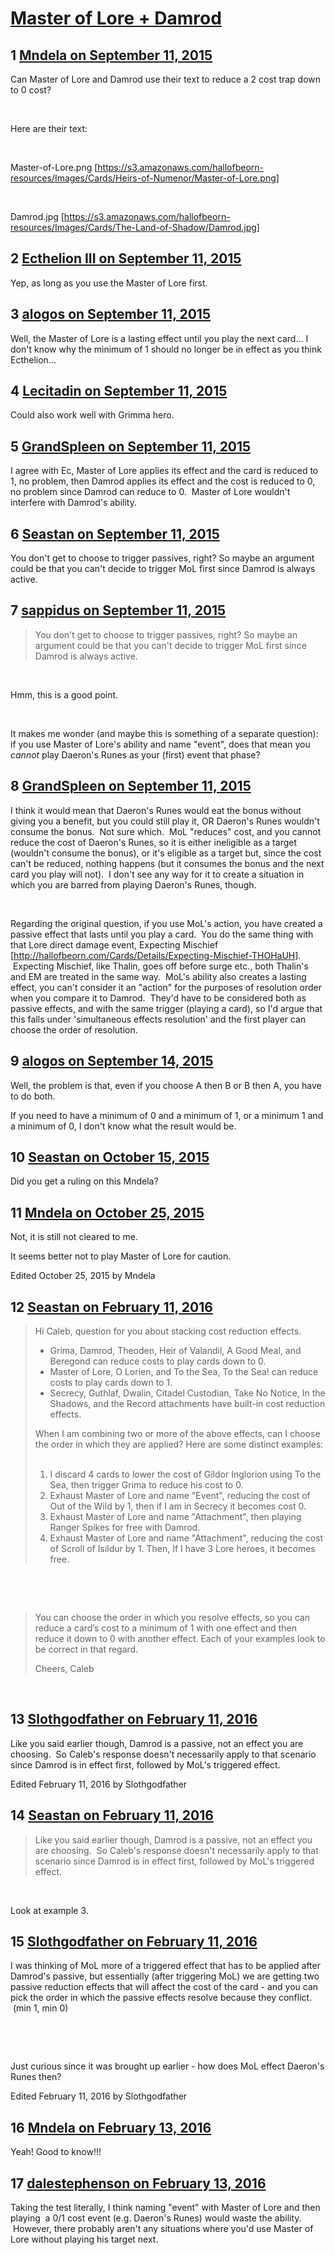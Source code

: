 # [Master of Lore + Damrod](https://community.fantasyflightgames.com/topic/187936-master-of-lore-damrod/)

## 1 [Mndela on September 11, 2015](https://community.fantasyflightgames.com/topic/187936-master-of-lore-damrod/?do=findComment&comment=1786892)

Can Master of Lore and Damrod use their text to reduce a 2 cost trap down to 0 cost?

 

Here are their text:

 

Master-of-Lore.png [https://s3.amazonaws.com/hallofbeorn-resources/Images/Cards/Heirs-of-Numenor/Master-of-Lore.png]

 

Damrod.jpg [https://s3.amazonaws.com/hallofbeorn-resources/Images/Cards/The-Land-of-Shadow/Damrod.jpg]

## 2 [Ecthelion III on September 11, 2015](https://community.fantasyflightgames.com/topic/187936-master-of-lore-damrod/?do=findComment&comment=1787187)

Yep, as long as you use the Master of Lore first.

## 3 [alogos on September 11, 2015](https://community.fantasyflightgames.com/topic/187936-master-of-lore-damrod/?do=findComment&comment=1787662)

Well, the Master of Lore is a lasting effect until you play the next card... I don't know why the minimum of 1 should no longer be in effect as you think Ecthelion...

## 4 [Lecitadin on September 11, 2015](https://community.fantasyflightgames.com/topic/187936-master-of-lore-damrod/?do=findComment&comment=1787877)

Could also work well with Grimma hero.

## 5 [GrandSpleen on September 11, 2015](https://community.fantasyflightgames.com/topic/187936-master-of-lore-damrod/?do=findComment&comment=1788016)

I agree with Ec, Master of Lore applies its effect and the card is reduced to 1, no problem, then Damrod applies its effect and the cost is reduced to 0, no problem since Damrod can reduce to 0.  Master of Lore wouldn't interfere with Damrod's ability.

## 6 [Seastan on September 11, 2015](https://community.fantasyflightgames.com/topic/187936-master-of-lore-damrod/?do=findComment&comment=1788560)

You don't get to choose to trigger passives, right? So maybe an argument could be that you can't decide to trigger MoL first since Damrod is always active. 

## 7 [sappidus on September 11, 2015](https://community.fantasyflightgames.com/topic/187936-master-of-lore-damrod/?do=findComment&comment=1788653)

> You don't get to choose to trigger passives, right? So maybe an argument could be that you can't decide to trigger MoL first since Damrod is always active. 

 

Hmm, this is a good point.

 

It makes me wonder (and maybe this is something of a separate question): if you use Master of Lore's ability and name "event", does that mean you *cannot* play Daeron's Runes as your (first) event that phase?

## 8 [GrandSpleen on September 11, 2015](https://community.fantasyflightgames.com/topic/187936-master-of-lore-damrod/?do=findComment&comment=1789134)

I think it would mean that Daeron's Runes would eat the bonus without giving you a benefit, but you could still play it, OR Daeron's Runes wouldn't consume the bonus.  Not sure which.  MoL "reduces" cost, and you cannot reduce the cost of Daeron's Runes, so it is either ineligible as a target (wouldn't consume the bonus), or it's eligible as a target but, since the cost can't be reduced, nothing happens (but it consumes the bonus and the next card you play will not).  I don't see any way for it to create a situation in which you are barred from playing Daeron's Runes, though.

 

Regarding the original question, if you use MoL's action, you have created a passive effect that lasts until you play a card.  You do the same thing with that Lore direct damage event, Expecting Mischief [http://hallofbeorn.com/Cards/Details/Expecting-Mischief-THOHaUH].  Expecting Mischief, like Thalin, goes off before surge etc., both Thalin's and EM are treated in the same way.  MoL's ability also creates a lasting effect, you can't consider it an "action" for the purposes of resolution order when you compare it to Damrod.  They'd have to be considered both as passive effects, and with the same trigger (playing a card), so I'd argue that this falls under 'simultaneous effects resolution' and the first player can choose the order of resolution.

## 9 [alogos on September 14, 2015](https://community.fantasyflightgames.com/topic/187936-master-of-lore-damrod/?do=findComment&comment=1793684)

Well, the problem is that, even if you choose A then B or B then A, you have to do both.

If you need to have a minimum of 0 and a minimum of 1, or a minimum 1 and a minimum of 0, I don't know what the result would be.

## 10 [Seastan on October 15, 2015](https://community.fantasyflightgames.com/topic/187936-master-of-lore-damrod/?do=findComment&comment=1849837)

Did you get a ruling on this Mndela?

## 11 [Mndela on October 25, 2015](https://community.fantasyflightgames.com/topic/187936-master-of-lore-damrod/?do=findComment&comment=1864272)

Not, it is still not cleared to me.

It seems better not to play Master of Lore for caution.

Edited October 25, 2015 by Mndela

## 12 [Seastan on February 11, 2016](https://community.fantasyflightgames.com/topic/187936-master-of-lore-damrod/?do=findComment&comment=2047275)

> Hi Caleb, question for you about stacking cost reduction effects.
> 
>  * Grima, Damrod, Theoden, Heir of Valandil, A Good Meal, and Beregond can reduce costs to play cards down to 0.
>  * Master of Lore, O Lorien, and To the Sea, To the Sea! can reduce costs to play cards down to 1.
>  * Secrecy, Guthlaf, Dwalin, Citadel Custodian, Take No Notice, In the Shadows, and the Record attachments have built-in cost reduction effects.
> 
> When I am combining two or more of the above effects, can I choose the order in which they are applied? Here are some distinct examples:
>  
> 1) I discard 4 cards to lower the cost of Gildor Inglorion using To the Sea, then trigger Grima to reduce his cost to 0.
> 2) Exhaust Master of Lore and name "Event", reducing the cost of Out of the Wild by 1, then if I am in Secrecy it becomes cost 0.
> 3) Exhaust Master of Lore and name "Attachment", then playing Ranger Spikes for free with Damrod.
> 4) Exhaust Master of Lore and name "Attachment", reducing the cost of Scroll of Isildur by 1. Then, If I have 3 Lore heroes, it becomes free.

 

 

> You can choose the order in which you resolve effects, so you can reduce a card’s cost to a minimum of 1 with one effect and then reduce it down to 0 with another effect. Each of your examples look to be correct in that regard.
> 
> Cheers,
> Caleb

 

## 13 [Slothgodfather on February 11, 2016](https://community.fantasyflightgames.com/topic/187936-master-of-lore-damrod/?do=findComment&comment=2047311)

Like you said earlier though, Damrod is a passive, not an effect you are choosing.  So Caleb's response doesn't necessarily apply to that scenario since Damrod is in effect first, followed by MoL's triggered effect.

Edited February 11, 2016 by Slothgodfather

## 14 [Seastan on February 11, 2016](https://community.fantasyflightgames.com/topic/187936-master-of-lore-damrod/?do=findComment&comment=2047322)

> Like you said earlier though, Damrod is a passive, not an effect you are choosing.  So Caleb's response doesn't necessarily apply to that scenario since Damrod is in effect first, followed by MoL's triggered effect.

 

Look at example 3.

## 15 [Slothgodfather on February 11, 2016](https://community.fantasyflightgames.com/topic/187936-master-of-lore-damrod/?do=findComment&comment=2047454)

I was thinking of MoL more of a triggered effect that has to be applied after Damrod's passive, but essentially (after triggering MoL) we are getting two passive reduction effects that will affect the cost of the card - and you can pick the order in which the passive effects resolve because they conflict.  (min 1, min 0)

 

 

Just curious since it was brought up earlier - how does MoL effect Daeron's Runes then?

Edited February 11, 2016 by Slothgodfather

## 16 [Mndela on February 13, 2016](https://community.fantasyflightgames.com/topic/187936-master-of-lore-damrod/?do=findComment&comment=2050672)

Yeah! Good to know!!!

## 17 [dalestephenson on February 13, 2016](https://community.fantasyflightgames.com/topic/187936-master-of-lore-damrod/?do=findComment&comment=2050680)

Taking the test literally, I think naming "event" with Master of Lore and then playing  a 0/1 cost event (e.g. Daeron's Runes) would waste the ability.  However, there probably aren't any situations where you'd use Master of Lore without playing his target next.

